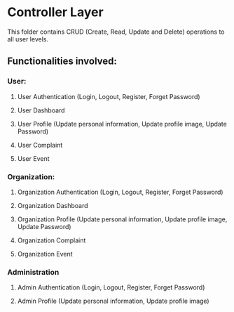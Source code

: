 # Controller Layer

This folder contains CRUD (Create, Read, Update and Delete) operations to all user levels.


## Functionalities involved:


### User:

1. User Authentication (Login, Logout, Register, Forget Password)

2. User Dashboard 

3. User Profile (Update personal information, Update profile image, Update Password)

4. User Complaint 

5. User Event


### Organization:

1. Organization Authentication (Login, Logout, Register, Forget Password)

2. Organization Dashboard 

3. Organization Profile (Update personal information, Update profile image, Update Password)

4. Organization Complaint 

5. Organization Event

### Administration

1. Admin Authentication (Login, Logout, Register, Forget Password)

2. Admin Profile (Update personal information, Update profile image)